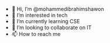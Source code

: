 - 👋 Hi, I’m @mohammedibrahimshawon
- 👀 I’m interested in tech
- 🌱 I’m currently learning CSE
- 💞️ I’m looking to collaborate on IT
- 📫 How to reach me 

<!---
mohammedibrahimshawon/mohammedibrahimshawon is a ✨ special ✨ repository because its `README.md` (this file) appears on your GitHub profile.
You can click the Preview link to take a look at your changes.
--->
